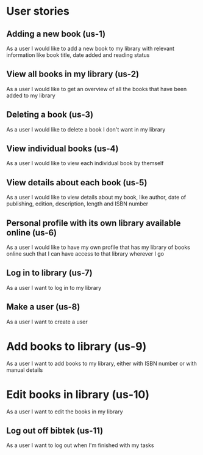 # User stories


## Adding a new book (us-1)

As a user I would like to add a new book to my library with relevant information like book title, date added and reading status


## View all books in my library (us-2)

As a user I would like to get an overview of all the books that have been added to my library


## Deleting a book (us-3)

As a user I would like to delete a book I don't want in my library


## View individual books (us-4)

As a user I would like to view each individual book by themself


## View details about each book (us-5)

As a user I would like to view details about my book, like author, date of publishing, edition, description, length and ISBN number


## Personal profile with its own library available online (us-6)

As a user I would like to have my own profile that has my library of books online such that I can have access to that library wherever I go


## Log in to library (us-7)

As a user I want to log in to my library


## Make a user (us-8)

As a user I want to create a user


# Add books to library (us-9)

As a user I want to add books to my library, either with ISBN number or with manual details


# Edit books in library (us-10)

As a user I want to edit the books in my library


## Log out off bibtek (us-11)

As a user I want to log out when I'm finished with my tasks